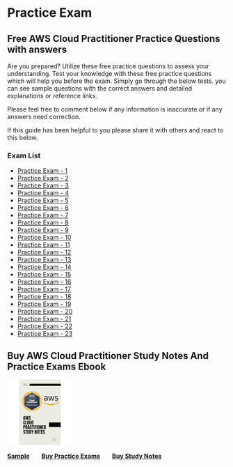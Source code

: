 # Practice Exam

## Free AWS Cloud Practitioner Practice Questions with answers

Are you prepared? Utilize these free practice questions to assess your understanding. Test your knowledge with these free practice questions which will help you before the exam. Simply go through the below tests. you can see sample questions with the correct answers and detailed explanations or reference links.

Please feel free to comment below if any information is inaccurate or if any answers need correction.

If this guide has been helpful to you please share it with others and react to this below.

### Exam List

- [Practice Exam - 1](./practice-exam-1.md)
- [Practice Exam - 2](./practice-exam-2.md)
- [Practice Exam - 3](./practice-exam-3.md)
- [Practice Exam - 4](./practice-exam-4.md)
- [Practice Exam - 5](./practice-exam-5.md)
- [Practice Exam - 6](./practice-exam-6.md)
- [Practice Exam - 7](./practice-exam-7.md)
- [Practice Exam - 8](./practice-exam-8.md)
- [Practice Exam - 9](./practice-exam-9.md)
- [Practice Exam - 10](./practice-exam-10.md)
- [Practice Exam - 11](./practice-exam-11.md)
- [Practice Exam - 12](./practice-exam-12.md)
- [Practice Exam - 13](./practice-exam-13.md)
- [Practice Exam - 14](./practice-exam-14.md)
- [Practice Exam - 15](./practice-exam-15.md)
- [Practice Exam - 16](./practice-exam-16.md)
- [Practice Exam - 17](./practice-exam-17.md)
- [Practice Exam - 18](./practice-exam-18.md)
- [Practice Exam - 19](./practice-exam-19.md)
- [Practice Exam - 20](./practice-exam-20.md)
- [Practice Exam - 21](./practice-exam-21.md)
- [Practice Exam - 22](./practice-exam-22.md)
- [Practice Exam - 23](./practice-exam-23.md)

## Buy AWS Cloud Practitioner Study Notes And Practice Exams Ebook

![Ebook_Cover](../images/Ebook_Cover.png)

**[Sample](../images/AWS-Cloud-Practitioner-Practice-Exams-Sample.pdf)** &nbsp; &nbsp; &nbsp;
**[Buy Practice Exams](https://www.buymeacoffee.com/kananinirav/e/174069)** &nbsp; &nbsp; &nbsp;
**[Buy Study Notes](https://www.buymeacoffee.com/kananinirav/e/151079)**
